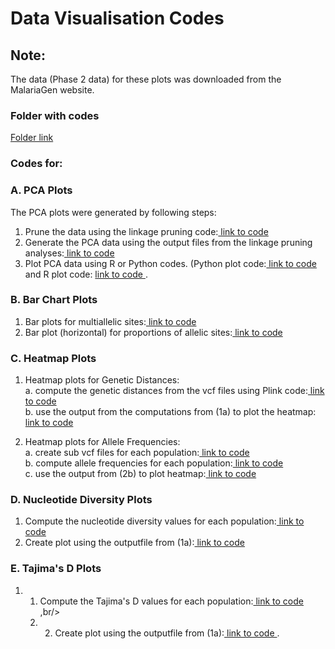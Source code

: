 # Data Visualisation Codes
## Note: 
The data (Phase 2 data) for these plots was downloaded from the MalariaGen website.<br/>

### Folder with codes
[ Folder link ](https://github.com/aceneli/Anopheles-mosquitoes-March-24/tree/main/Plink%20codes)<br/>


### Codes for:

### A. PCA Plots
The PCA plots were generated by following steps:
1. Prune the data using the linkage pruning code:[ link to code ](https://github.com/aceneli/Anopheles-mosquitoes-March-24/tree/938a4fab789a1c51a68a8625e9090f8d81870e5e/Plink%20codes/Linkage%20Pruning%20of%20VCF%20Data)<br/>
2. Generate the PCA data using the output files from the linkage pruning analyses:[ link to code ](https://github.com/aceneli/Anopheles-mosquitoes-March-24/tree/main/Plink%20codes/PCA%20eigenvec%20and%20eigenval%20files%20generation)<br/>
3. Plot PCA data using R or Python codes. (Python plot code:[ link to code ](https://github.com/aceneli/Anopheles-mosquitoes-March-24/blob/main/Codes%20for%20Different%20Data%20Visualisation%20Plots/Principal%20Component%20Analysis%20(PCA)0) and R plot code: [ link to code ](https://github.com/aceneli/Anopheles-mosquitoes-March-24/tree/main/R%20Codes).

### B. Bar Chart Plots
1. Bar plots for multiallelic sites:[ link to code](https://github.com/aceneli/Anopheles-mosquitoes-March-24/blob/646d0e7383333c9795ff5c9dd3e18bb478a04412/Codes%20for%20Different%20Data%20Visualisation%20Plots/Bar%20Plot%20for%20Triallelic%20Sites)<br/>
2. Bar plot (horizontal) for proportions of allelic sites:[ link to code ](https://github.com/aceneli/Anopheles-mosquitoes-March-24/blob/acf5775d021d383801bfc59279d5055f71d16931/Codes%20for%20Different%20Data%20Visualisation%20Plots/Bar%20Plot%20for%20Allele%20Frequency%20Proportions)<br/>

### C. Heatmap Plots
1. Heatmap plots for Genetic Distances:<br/>
  a. compute the genetic distances from the vcf files using Plink code:[ link to code ](https://github.com/aceneli/Anopheles-mosquitoes-March-24/blob/afee75dbac7e09f117793bbe1b931e4756ac71c4/Distance%20Matrix%20code)<br/>
  b. use the output from the computations from (1a) to plot the heatmap: [ link to code](https://github.com/aceneli/Anopheles-mosquitoes-March-24/blob/26d3eefac7c9f8381b595bb8f72cefbd9ed3637f/Codes%20for%20Different%20Data%20Visualisation%20Plots/Heatmap%20using%20Genetic%20Distances)<br/>

2. Heatmap plots for Allele Frequencies:<br/>
   a. create sub vcf files for each population:[ link to code ](https://github.com/aceneli/Anopheles-mosquitoes-March-24/blob/28179a9af8ee46b0aef99bc57a778b0f212116a2/Vcftools/Create%20sub%20vcf%20file)<br/>
   b. compute allele frequencies for each population:[ link to code ](https://github.com/aceneli/Anopheles-mosquitoes-March-24/blob/43ccd8e8970bde34db436c9bbdd9555854fe0306/Vcftools/Compute%20Allele%20Frequencies)<br/>
   c. use the output from (2b) to plot heatmap:[ link to code](https://github.com/aceneli/Anopheles-mosquitoes-March-24/blob/41d9294e83c55988099a9a4c75d43280c3e4ed2c/Vcftools/Generate%20heatmap%20plots%20using%20jupyter%20notebooks)<br/>

### D. Nucleotide Diversity Plots
1. Compute the nucleotide diversity values for each population:[ link to code ](https://github.com/aceneli/Anopheles-mosquitoes-March-24/blob/f319116acce3c79ddc614511daf6c2d9530dea22/Codes%20for%20Different%20Data%20Visualisation%20Plots/Nucleotide%20diversity%20code%20using%20vcftools)<br/>
2. Create plot using the outputfile from (1a):[ link to code ](https://github.com/aceneli/Anopheles-mosquitoes-March-24/blob/27a2505d1a2d439f47cfba8aefa4516630b28c02/Codes%20for%20Different%20Data%20Visualisation%20Plots/Nucleotide%20Diversity%20Plot)<br/>


### E. Tajima's D Plots 
1. 1. Compute the Tajima's D values for each population:[ link to code ](https://github.com/aceneli/Anopheles-mosquitoes-March-24/blob/c7c55a81a38438850025a826662bbf81030599b8/Codes%20for%20Different%20Data%20Visualisation%20Plots/Tajima's%20D%20code%20using%20vcftools),br/>
   2. 2. Create plot using the outputfile from (1a):[ link to code ](https://github.com/aceneli/Anopheles-mosquitoes-March-24/blob/3b0ef545b4fa7fcbdd7dbd681017449d1f904ff9/Codes%20for%20Different%20Data%20Visualisation%20Plots/Tajima's%20D%20Plot).<br/>

